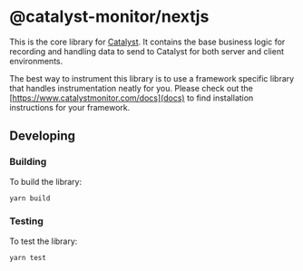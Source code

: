 # @catalyst-monitor/nextjs

This is the core library for [Catalyst](https://www.catalystmonitor.com). It contains the base business logic for recording and handling data to send to Catalyst for both server and client environments.

The best way to instrument this library is to use a framework specific library that handles instrumentation neatly for you. Please check out the [https://www.catalystmonitor.com/docs](docs) to find installation instructions for your framework.

## Developing

### Building

To build the library:

```bash
yarn build
```

### Testing

To test the library:

```bash
yarn test
```
